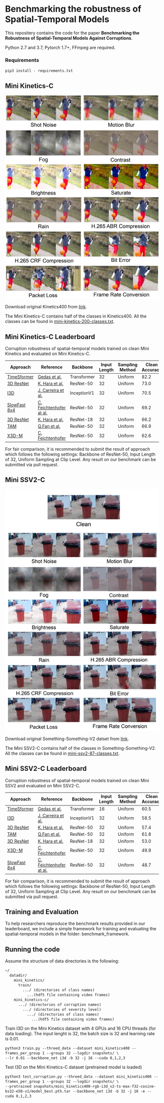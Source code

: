 # Benchmarking the robustness of Spatial-Temporal Models

This repositery contains the code for the paper **Benchmarking the Robustness of Spatial-Temporal Models Against Corruptions**.

Python 2.7 and 3.7, Pytorch 1.7+, FFmpeg are required.

### Requirements

```buildoutcfg
pip3 install - requirements.txt
```
## Mini Kinetics-C
![image info](assets/mini_kinetics-c_samples.jpg)

Download original Kinetics400 from [link](https://deepmind.com/research/open-source/kinetics).

The Mini Kinetics-C contains half of the classes in Kinetics400. All the classes can be found in [mini-kinetics-200-classes.txt](data/mini-kinetics-200-classes.txt).

## Mini Kinetics-C Leaderboard

Corruption robustness of spatial-temporal models trained on clean Mini Kinetics and evaluated on Mini Kinetics-C.

| Approach | Reference | Backbone | Input Length| Sampling Method | Clean Accuracy |mPC | rPC |
| --- |--- |--- |--- |--- |--- |--- |--- |
|[TimeSformer](https://github.com/facebookresearch/TimeSformer)|[Gedas et al.](https://arxiv.org/pdf/2102.05095.pdf)| Transformer|32|Uniform|82.2|71.4|86.9
|[3D ResNet](https://github.com/kenshohara/3D-ResNets-PyTorch)| [K. Hara et al.](https://openaccess.thecvf.com/content_cvpr_2018/html/Hara_Can_Spatiotemporal_3D_CVPR_2018_paper.html)|ResNet-50|32|Uniform|73.0|59.2|81.1|
| [I3D](https://github.com/deepmind/kinetics-i3d)| [J. Carreira et al.](https://arxiv.org/abs/1705.07750)| InceptionV1|32|Uniform|70.5|57.7|81.8|
|[SlowFast 8x4](https://github.com/facebookresearch/SlowFast)| [C. Feichtenhofer at al.](https://arxiv.org/abs/1812.03982) |ResNet-50|32|Uniform|69.2|54.3|78.5|
|[3D ResNet](https://github.com/kenshohara/3D-ResNets-PyTorch)| [K. Hara et al.](https://openaccess.thecvf.com/content_cvpr_2018/html/Hara_Can_Spatiotemporal_3D_CVPR_2018_paper.html)|ResNet-18|32|Uniform|66.2|53.3|80.5|
|[TAM](https://github.com/IBM/bLVNet-TAM)| [Q.Fan et al.](https://arxiv.org/abs/1912.00869) |ResNet-50|32|Uniform|66.9|50.8|75.9|
|[X3D-M](https://github.com/facebookresearch/SlowFast)| [C. Feichtenhofer](https://arxiv.org/abs/2004.04730) |ResNet-50|32|Uniform|62.6|48.6|77.6


For fair comparison, it is recommended to submit the result of approach which follows the following settings:
Backbone of ResNet-50, Input Length of 32, Uniform Sampling at Clip Level. Any result on our benchmark can be submitted via pull request.

## Mini SSV2-C
![image info](assets/mini_ssv2-c_samples.jpg)

Download original Something-Something-V2 datset from [link](https://20bn.com/datasets/something-something).

The Mini SSV2-C contains half of the classes in Something-Something-V2. All the classes can be found in [mini-ssv2-87-classes.txt](data/mini-ssv2-87-classes.txt).

## Mini SSV2-C Leaderboard

Corruption robustness of spatial-temporal models trained on clean Mini SSV2 and evaluated on Mini SSV2-C.

| Approach | Reference | Backbone | Input Length| Sampling Method | Clean Accuracy |mPC | rPC |
| --- |--- |--- |--- |--- |--- |--- |--- |
|[TimeSformer](https://github.com/facebookresearch/TimeSformer)|[Gedas et al.](https://arxiv.org/pdf/2102.05095.pdf)| Transformer|16|Uniform|60.5 | 49.7 |82.1
| [I3D](https://github.com/deepmind/kinetics-i3d)| [J. Carreira et al.](https://arxiv.org/abs/1705.07750)| InceptionV1|32|Uniform|58.5|47.8|81.7|
|[3D ResNet](https://github.com/kenshohara/3D-ResNets-PyTorch)| [K. Hara et al.](https://openaccess.thecvf.com/content_cvpr_2018/html/Hara_Can_Spatiotemporal_3D_CVPR_2018_paper.html)|ResNet-50|32|Uniform|57.4|46.6|81.2|
|[TAM](https://github.com/IBM/bLVNet-TAM)| [Q.Fan et al.](https://arxiv.org/abs/1912.00869) |ResNet-50|32|Uniform|61.8|45.7|73.9|
|[3D ResNet](https://github.com/kenshohara/3D-ResNets-PyTorch)| [K. Hara et al.](https://openaccess.thecvf.com/content_cvpr_2018/html/Hara_Can_Spatiotemporal_3D_CVPR_2018_paper.html)|ResNet-18|32|Uniform|53.0|42.6|80.3|
|[X3D-M](https://github.com/facebookresearch/SlowFast)| [C. Feichtenhofer](https://arxiv.org/abs/2004.04730) |ResNet-50|32|Uniform|49.9|40.7|81.6|
|[SlowFast 8x4](https://github.com/facebookresearch/SlowFast)| [C. Feichtenhofer at al.](https://arxiv.org/abs/1812.03982) |ResNet-50|32|Uniform|48.7|38.4|78.8|



For fair comparison, it is recommended to submit the result of approach which follows the following settings:
Backbone of ResNet-50, Input Length of 32, Uniform Sampling at Clip Level. Any result on our benchmark can be submitted via pull request.

## Training and Evaluation

To help researchers reproduce the benchmark results provided in our leaderboard, we include a simple framework for training and evaluating the spatial-temporal models in the folder: benchmark_framework.

## Running the code

Assume the structure of data directories is the following:

```misc
~/
  datadir/
    mini_kinetics/
      train/
        .../ (directories of class names)
          ...(hdf5 file containing video frames)
    mini_kinetics-c/
      .../ (directories of corruption names)
        .../ (directories of severity level)
          .../ (directories of class names)
            ...(hdf5 file containing video frames)
```
Train I3D on the Mini Kinetics dataset with 4 GPUs and 16 CPU threads (for data loading). The input lenght is 32, the batch size is 32 and learning rate is 0.01.
```buildoutcfg
python3 train.py --threed_data --dataset mini_kinetics400 --frames_per_group 1 --groups 32 --logdir snapshots/ \
--lr 0.01 --backbone_net i3d -b 32 -j 16 --cuda 0,1,2,3

```
Test I3D on the Mini Kinetics-C dataset (pretrained model is loaded)
```buildoutcfg
python3 test_corruption.py --threed_data --dataset mini_kinetics400 --frames_per_group 1 --groups 32 --logdir snapshots/ \
--pretrained snapshots/mini_kinetics400-rgb-i3d_v2-ts-max-f32-cosine-bs32-e50-v1/model_best.pth.tar --backbone_net i3d -b 32 -j 16 -e --cuda 0,1,2,3

```
